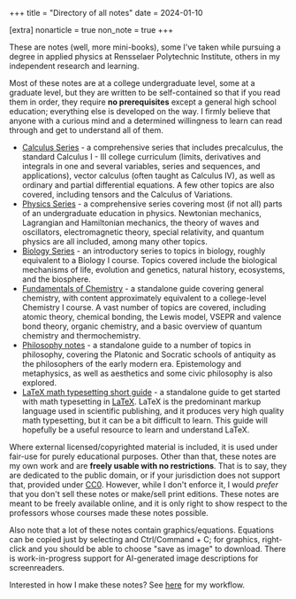 +++
title = "Directory of all notes"
date = 2024-01-10

[extra]
nonarticle = true
non_note = true
+++

These are notes (well, more mini-books), some I've taken while pursuing a degree in applied physics at Rensselaer Polytechnic Institute, others in my independent research and learning.

<!-- more -->

Most of these notes are at a college undergraduate level, some at a graduate level, but they are written to be self-contained so that if you read them in order, they require **no prerequisites** except a general high school education; everything else is developed on the way. I firmly believe that anyone with a curious mind and a determined willingness to learn can read through and get to understand all of them.

- [Calculus Series](@/calculus-series.md) - a comprehensive series that includes precalculus, the standard Calculus I - III college curriculum (limits, derivatives and integrals in one and several variables, series and sequences, and applications), vector calculus (often taught as Calculus IV), as well as ordinary and partial differential equations. A few other topics are also covered, including tensors and the Calculus of Variations.
- [Physics Series](@/physics-series.md) - a comprehensive series covering most (if not all) parts of an undergraduate education in physics. Newtonian mechanics, Lagrangian and Hamiltonian mechanics, the theory of waves and oscillators, electromagnetic theory, special relativity, and quantum physics are all included, among many other topics.
- [Biology Series](@/intro-bio-series.md) - an introductory series to topics in biology, roughly equivalent to a Biology I course. Topics covered include the biological mechanisms of life, evolution and genetics, natural history, ecosystems, and the biosphere.
- [Fundamentals of Chemistry](@/general-chem/index.md) - a standalone guide covering general chemistry, with content approximately equivalent to a college-level Chemistry I course. A vast number of topics are covered, including atomic theory, chemical bonding, the Lewis model, VSEPR and valence bond theory, organic chemistry, and a basic overview of quantum chemistry and thermochemistry. 
- [Philosophy notes](@/philosophy.md) - a standalone guide to a number of topics in philosophy, covering the Platonic and Socratic schools of antiquity as the philosophers of the early modern era. Epistemology and metaphysics, as well as aesthetics and some civic philosophy is also explored.
- [LaTeX math typesetting short guide](@/latex-math-tutorial.md) - a standalone guide to get started with math typesetting in [LaTeX](https://www.latex-project.org/). LaTeX is the predominant markup language used in scientific publishing, and it produces very high quality math typesetting, but it can be a bit difficult to learn. This guide will hopefully be a useful resource to learn and understand LaTeX.
<!-- 
I've removed CS series because it's too incomplete and fragmentary
to really be put on the same page with my other notes/guides
- [Computer Science Series](@/cs-series.md)
-->

Where external licensed/copyrighted material is included, it is used under fair-use for purely educational purposes. Other than that, these notes are my own work and are **freely usable with no restrictions**. That is to say, they are dedicated to the public domain, or if your jurisdiction does not support that, provided under [CC0](https://creativecommons.org/public-domain/cc0/). However, while I don't enforce it, I would _prefer_ that you don't sell these notes or make/sell print editions. These notes are meant to be freely available online, and it is only right to show respect to the professors whose courses made these notes possible.

Also note that a lot of these notes contain graphics/equations. Equations can be copied just by selecting and Ctrl/Command + C; for graphics, right-click and you should be able to choose "save as image" to download. There is work-in-progress support for AI-generated image descriptions for screenreaders.

Interested in how I make these notes? See [here](@/notes-process.md) for my workflow.
